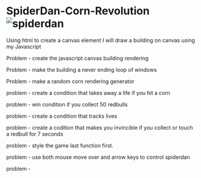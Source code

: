 # SpiderDan-Corn-Revolution![spiderdan](https://user-images.githubusercontent.com/104782266/169598325-9662b259-11fb-4d18-a906-cf869188ed04.jpg)

Using html to create a canvas element I will draw a building on canvas using my Javascript 

Problem - create the javascript canvas building rendering 

Problem - make the building a never ending loop of windows 

Problem - make a random corn rendering generator

problem - create a condition that takes away a life if you hit a corn

problem - win condition if you collect 50 redbulls

problem - create a condition that tracks lives

problem - create a codition that makes you invincible if you collect or touch a redbull for 7 seconds

problem - style the game last function first. 

problem - use both mouse move over and arrow keys to control spiderdan 

problem -  
